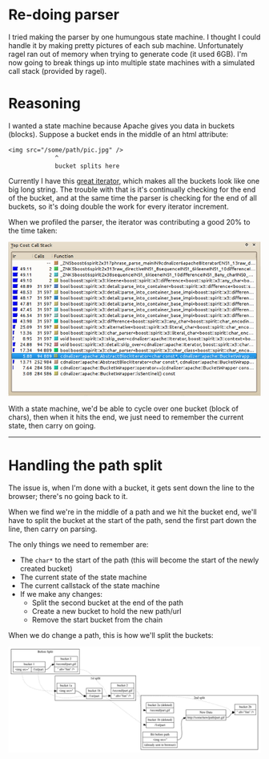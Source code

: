 # Re-doing parser

I tried making the parser by one humungous state machine. I thought I could handle it by making pretty pictures of each sub machine. Unfortunately ragel ran out of memory when trying to generate code (it used 6GB). I'm now going to break things up into multiple state machines with a simulated call stack (provided by ragel).

# Reasoning

I wanted a state machine because Apache gives you data in buckets (blocks). Suppose a bucket ends in the middle of an html attribute:

    <img src="/some/path/pic.jpg" />
                 ^
                 bucket splits here

Currently I have this [great
iterator](https://github.com/matiu2/cdnalizer/blob/master/src/apache/AbstractBlockIterator.hpp),
which makes all the buckets look like one big long string. The trouble with
that is it's continually checking for the end of the bucket, and at the same
time the parser is checking for the end of all buckets, so it's doing double
the work for every iterator increment.

When we profiled the parser, the iterator was contributing a good 20% to the time taken:

![profiler output](https://raw.githubusercontent.com/matiu2/cdnalizer/master/blog/Selection_117.png)

With a state machine, we'd be able to cycle over one bucket (block of chars),
then when it hits the end, we just need to remember the current state, then
carry on going.

----

# Handling the path split

The issue is, when I'm done with a bucket, it gets sent down the line to the browser; there's no going back to it.

When we find we're in the middle of a path and we hit the bucket end, we'll
have to split the bucket at the start of the path, send the first part down the
line, then carry on parsing.

The only things we need to remember are:

 * The `char*` to the start of the path (this will become the start of the newly created bucket)
 * The current state of the state machine
 * The current callstack of the state machine
 * If we make any changes:
   + Split the second bucket at the end of the path
   + Create a new bucket to hold the new path/url
   + Remove the start bucket from the chain

When we do change a path, this is how we'll split the buckets:

![bucket brigades](https://raw.githubusercontent.com/matiu2/cdnalizer/master/blog/buckets.svg) 
